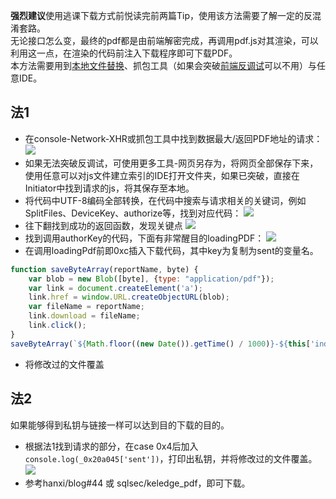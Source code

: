 **强烈建议**使用逃课下载方式前悦读完前两篇Tip，使用该方法需要了解一定的反混淆套路。  
无论接口怎么变，最终的pdf都是由前端解密完成，再调用pdf.js对其渲染，可以利用这一点，在渲染的代码前注入下载程序即可下载PDF。  
本方法需要用到[本地文件替换](https://ganlvtech.github.io/2018/10/15/chrome-local-override/)、抓包工具（如果会突破[前端反调试](https://segmentfault.com/a/1190000012359015)可以不用）与任意IDE。  

## 法1
* 在console-Network-XHR或抓包工具中找到数据最大/返回PDF地址的请求：
![](https://img2018.cnblogs.com/blog/394393/202002/394393-20200210224551231-1251969000.png)
* 如果无法突破反调试，可使用更多工具-网页另存为，将网页全部保存下来，使用任意可以对js文件建立索引的IDE打开文件夹，如果已突破，直接在Initiator中找到请求的js，将其保存至本地。
* 将代码中UTF-8编码全部转换，在代码中搜索与请求相关的关键词，例如SplitFiles、DeviceKey、authorize等，找到对应代码：
![](https://img2018.cnblogs.com/blog/394393/202002/394393-20200210225148165-565733167.png)
* 往下翻找到成功的返回函数，发现关键点
![](https://img2018.cnblogs.com/blog/394393/202002/394393-20200210225253461-1609124879.png)
* 找到调用authorKey的代码，下面有非常醒目的loadingPDF：
![](https://img2018.cnblogs.com/blog/394393/202002/394393-20200210224337140-1385676713.png)
* 在调用loadingPdf前即0xc插入下载代码，其中key为复制为sent的变量名。
```js
function saveByteArray(reportName, byte) {
    var blob = new Blob([byte], {type: "application/pdf"});
    var link = document.createElement('a');
    link.href = window.URL.createObjectURL(blob);
    var fileName = reportName;
    link.download = fileName;
    link.click();
}
saveByteArray(`${Math.floor((new Date()).getTime() / 1000)}-${this['index']}.pdf`, key)
```
* 将修改过的文件覆盖

## 法2
如果能够得到私钥与链接一样可以达到目的下载的目的。
* 根据法1找到请求的部分，在case 0x4后加入`console.log(_0x20a045['sent'])`，打印出私钥，并将修改过的文件覆盖。
![](https://img2018.cnblogs.com/blog/394393/202002/394393-20200210231426951-181852541.png)
* 参考hanxi/blog#44 或 sqlsec/keledge_pdf，即可下载。
